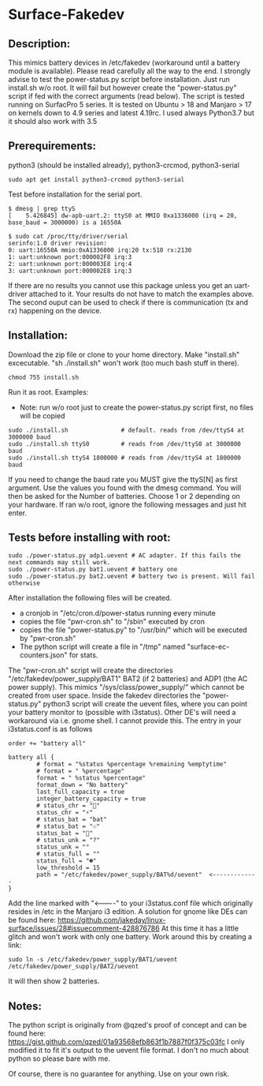 # Surface-Fakedev
Description:
-
This mimics battery devices in /etc/fakedev (workaround until a battery module is available). Please read carefully all the way to the end. I strongly advise to test the power-status.py script before installation. Just run install.sh w/o root. It will fail but however create the "power-status.py" script if fed with the correct arguments (read below). The script is tested running on SurfacPro 5 series. It is tested on Ubuntu > 18 and Manjaro > 17 on kernels down to 4.9 series and latest 4.19rc. I used always Python3.7 but it should also work with 3.5

Prerequirements:
-
python3 (should be installed already), python3-crcmod, python3-serial
```
sudo apt get install python3-crcmod python3-serial
```
Test before installation for the serial port.
```
$ dmesg | grep ttyS
[    5.426845] dw-apb-uart.2: ttyS0 at MMIO 0xa1336000 (irq = 20, base_baud = 3000000) is a 16550A

$ sudo cat /proc/tty/driver/serial
serinfo:1.0 driver revision:
0: uart:16550A mmio:0xA1336000 irq:20 tx:510 rx:2130
1: uart:unknown port:000002F8 irq:3
2: uart:unknown port:000003E8 irq:4
3: uart:unknown port:000002E8 irq:3
```
If there are no results you cannot use this package unless you get an uart-driver attached to it. Your results do not have to match the examples above. The second ouput can be used to check if there is communication (tx and rx) happening on the device.


Installation:
-
Download the zip file or clone to your home directory. Make "install.sh" excecutable. "sh ./install.sh" won't work (too much bash stuff in there).
```
chmod 755 install.sh
```
Run it as root. Examples:
- Note: run w/o root just to create the power-status.py script first, no files will be copied
```
sudo ./install.sh               # default. reads from /dev/ttyS4 at 3000000 baud
sudo ./install.sh ttyS0         # reads from /dev/ttyS0 at 3000000 baud
sudo ./install.sh ttyS4 1800000 # reads from /dev/ttyS4 at 1800000 baud
```
If you need to change the baud rate you MUST give the ttyS[N] as first argument. Use the values you found with the dmesg command. You will then be asked for the Number of batteries. Choose 1 or 2 depending on your hardware. If ran w/o root, ignore the following messages and just hit enter.

Tests before installing with root:
-
```
sudo ./power-status.py adp1.uevent # AC adapter. If this fails the next commands may still work.
sudo ./power-status.py bat1.uevent # battery one
sudo ./power-status.py bat2.uevent # battery two is present. Will fail otherwise
```
After installation the following files will be created.
- a cronjob in "/etc/cron.d/power-status running every minute
- copies the file "pwr-cron.sh" to "/sbin" executed by cron
- copies the file "power-status.py" to "/usr/bin/" which will be executed by "pwr-cron.sh"
- The python script will create a file in "/tmp" named "surface-ec-counters.json" for stats.

The "pwr-cron.sh" script will create the directories "/etc/fakedev/power_supply/BAT1" BAT2 (if 2 batteries)
and ADP1 (the AC power supply). This mimics "/sys/class/power_supply/" which cannot be created from user space.
Inside the fakedev directories the "power-status.py" python3 script will create the uevent files, where you
can point your battery monitor to (possible with i3status). Other DE's will need a workaround via i.e. gnome shell.
I cannot provide this. The entry in your i3status.conf is as follows
```
order += "battery all"

battery all { 
        # format = "%status %percentage %remaining %emptytime"
        # format = " %percentage"
        format = " %status %percentage"
        format_down = "No battery"
        last_full_capacity = true
        integer_battery_capacity = true
        # status_chr = ""
        status_chr = "⚡"
        # status_bat = "bat"
        # status_bat = "☉"
        status_bat = "" 
        # status_unk = "?"
        status_unk = ""
        # status_full = ""
        status_full = "☻" 
        low_threshold = 15
        path = "/etc/fakedev/power_supply/BAT%d/uevent"  <-------------
}
```
Add the line marked with "<----" to your i3status.conf file which originally resides in /etc in the Manjaro i3 edition. A solution for gnome like DEs can be found here: https://github.com/jakeday/linux-surface/issues/28#issuecomment-428876786 At this time it has a little glitch and won't work with only one battery. Work around this by creating a link:
```
sudo ln -s /etc/fakedev/power_supply/BAT1/uevent /etc/fakedev/power_supply/BAT2/uevent
```
It will then show 2 batteries.

Notes:
-
The python script is originally from @qzed's proof of concept and can be found here: https://gist.github.com/qzed/01a93568efb863f1b7887f0f375c03fc I only modified it to fit it's output to the uevent file format. I don't no much about python so please bare with me.


Of course, there is no guarantee for anything. Use on your own risk.
